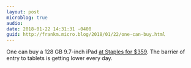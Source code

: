 ```yaml
---
layout: post
microblog: true
audio: 
date: 2018-01-22 14:31:31 -0400
guid: http://frankm.micro.blog/2018/01/22/one-can-buy.html
---
```

One can buy a 128 GB 9.7-inch iPad [at Staples for $359](https://www.macrumors.com/2018/01/22/target-apple-watch-series-1-staples/). The barrier of entry to tablets is getting lower every day. 
